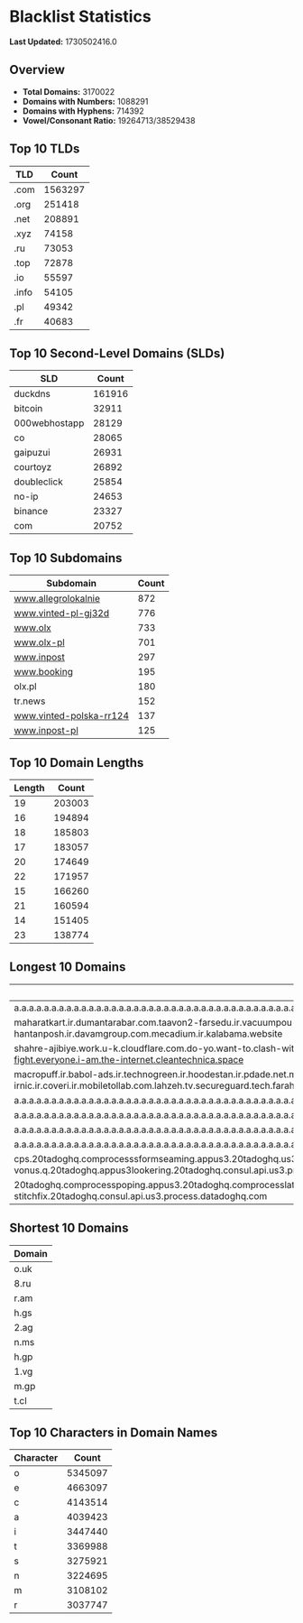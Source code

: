 # Blacklist Statistics

**Last Updated:** 1730502416.0

## Overview
- **Total Domains:** 3170022
- **Domains with Numbers:** 1088291
- **Domains with Hyphens:** 714392
- **Vowel/Consonant Ratio:** 19264713/38529438

## Top 10 TLDs
| TLD | Count |
| --- | ----- |
| .com | 1563297 |
| .org | 251418 |
| .net | 208891 |
| .xyz | 74158 |
| .ru | 73053 |
| .top | 72878 |
| .io | 55597 |
| .info | 54105 |
| .pl | 49342 |
| .fr | 40683 |

## Top 10 Second-Level Domains (SLDs)
| SLD | Count |
| --- | ----- |
| duckdns | 161916 |
| bitcoin | 32911 |
| 000webhostapp | 28129 |
| co | 28065 |
| gaipuzui | 26931 |
| courtoyz | 26892 |
| doubleclick | 25854 |
| no-ip | 24653 |
| binance | 23327 |
| com | 20752 |

## Top 10 Subdomains
| Subdomain | Count |
| --------- | ----- |
| www.allegrolokalnie | 872 |
| www.vinted-pl-gj32d | 776 |
| www.olx | 733 |
| www.olx-pl | 701 |
| www.inpost | 297 |
| www.booking | 195 |
| olx.pl | 180 |
| tr.news | 152 |
| www.vinted-polska-rr124 | 137 |
| www.inpost-pl | 125 |

## Top 10 Domain Lengths
| Length | Count |
| ------ | ----- |
| 19 | 203003 |
| 16 | 194894 |
| 18 | 185803 |
| 17 | 183057 |
| 20 | 174649 |
| 22 | 171957 |
| 15 | 166260 |
| 21 | 160594 |
| 14 | 151405 |
| 23 | 138774 |

## Longest 10 Domains
| Domain |
| ------ |
| a.a.a.a.a.a.a.a.a.a.a.a.a.a.a.a.a.a.a.a.a.a.a.a.a.a.a.a.a.a.a.a.a.a.a.a.a.a.a.a.a.a.a.a.a.a.a.a.a.a.a.a.a.a.a.a.a.a.a.a.a.a.a.a.a.a.a.a.a.a.a.a.a.a.a.a.a.a.a.a.a.a.a.a.a.a.a.a.a.a.a.a.a.a.a.a.a.a.a.a.a.a.a.a.a.a.a.a.a.a.a.a.a.a.a.a.a.a.a.myniceposts.com |
| maharatkart.ir.dumantarabar.com.taavon2-farsedu.ir.vacuumpou-ya.com.helikala.com.souli.ir.variz.me.javaherha.ir.mmpars-vnd.com.medisib.com.ojan.org.myheaven.ir.khanehma-hak.ir.wagg-on-ads.com.bor-hantanposh.ir.davamgroup.com.mecadium.ir.kalabama.website |
| shahre-ajibiye.work.u-k.cloudflare.com.do-yo.want-to.clash-with.this.www.microsoft.com.there-is-no.dlate-fine.google.comwww.dynu.com.count-with-me.cyou.com.now-sudo.rm-rf.ddns.net.we-are-here.again-to-fight.everyone.i-am.the-internet.cleantechnica.space |
| macropuff.ir.babol-ads.ir.technogreen.ir.hoodestan.ir.pdade.net.maharatamoozi.ir.biores.ir.pbmarket.ir.shop-kala.ir.ayeroon.ir.kimia-choob.com.ov104-irnic.ir.coveri.ir.mobiletollab.com.lahzeh.tv.secureguard.tech.farahadaf.ir.yejadige.ir.tehraanvila.shop |
| a.a.a.a.a.a.a.a.a.a.a.a.a.a.a.a.a.a.a.a.a.a.a.a.a.a.a.a.a.a.a.a.a.a.a.a.a.a.a.a.a.a.a.a.a.a.a.a.a.a.a.a.a.a.a.a.a.a.a.a.a.a.a.a.a.a.a.a.a.a.a.a.a.a.a.a.a.a.a.a.a.a.a.a.a.a.a.a.a.a.a.a.a.a.a.a.a.a.a.a.a.a.a.a.a.a.a.a.a.a.a.a.a.a.a.a.a.a.myniceposts.com |
| a.a.a.a.a.a.a.a.a.a.a.a.a.a.a.a.a.a.a.a.a.a.a.a.a.a.a.a.a.a.a.a.a.a.a.a.a.a.a.a.a.a.a.a.a.a.a.a.a.a.a.a.a.a.a.a.a.a.a.a.a.a.a.a.a.a.a.a.a.a.a.a.a.a.a.a.a.a.a.a.a.a.a.a.a.a.a.a.a.a.a.a.a.a.a.a.a.a.a.a.a.a.a.a.a.a.a.a.a.a.a.a.a.a.a.a.a.myniceposts.com |
| a.a.a.a.a.a.a.a.a.a.a.a.a.a.a.a.a.a.a.a.a.a.a.a.a.a.a.a.a.a.a.a.a.a.a.a.a.a.a.a.a.a.a.a.a.a.a.a.a.a.a.a.a.a.a.a.a.a.a.a.a.a.a.a.a.a.a.a.a.a.a.a.a.a.a.a.a.a.a.a.a.a.a.a.a.a.a.a.a.a.a.a.a.a.a.a.a.a.a.a.a.a.a.a.a.a.a.a.a.a.a.a.a.a.a.a.myniceposts.com |
| a.a.a.a.a.a.a.a.a.a.a.a.a.a.a.a.a.a.a.a.a.a.a.a.a.a.a.a.a.a.a.a.a.a.a.a.a.a.a.a.a.a.a.a.a.a.a.a.a.a.a.a.a.a.a.a.a.a.a.a.a.a.a.a.a.a.a.a.a.a.a.a.a.a.a.a.a.a.a.a.a.a.a.a.a.a.a.a.a.a.a.a.a.a.a.a.a.a.a.a.a.a.a.a.a.a.a.a.a.a.a.a.a.a.a.myniceposts.com |
| cps.20tadoghq.comprocesssformseaming.appus3.20tadoghq.us3-rum.api.us3.20tadoghq.comproclient.us3.20tadoghq.usage-comprocessbeta-intakes.us3.20tadoghq.comproduction-vonus.q.20tadoghq.appus3lookering.20tadoghq.consul.api.us3.process.datadoghq.com |
| 20tadoghq.comprocesspoping.appus3.20tadoghq.comprocesslatin.api.us3.20tadoghq.whm-domains.us3.20tadoghq.usage-comprocessbeta-p44s.us3.20tadoghq.comproduction-iress.20tadoghq.comproduction-stitchfix.20tadoghq.consul.api.us3.process.datadoghq.com |

## Shortest 10 Domains
| Domain |
| ------ |
| o.uk |
| 8.ru |
| r.am |
| h.gs |
| 2.ag |
| n.ms |
| h.gp |
| 1.vg |
| m.gp |
| t.cl |

## Top 10 Characters in Domain Names
| Character | Count |
| --------- | ----- |
| o | 5345097 |
| e | 4663097 |
| c | 4143514 |
| a | 4039423 |
| i | 3447440 |
| t | 3369988 |
| s | 3275921 |
| n | 3224695 |
| m | 3108102 |
| r | 3037747 |
